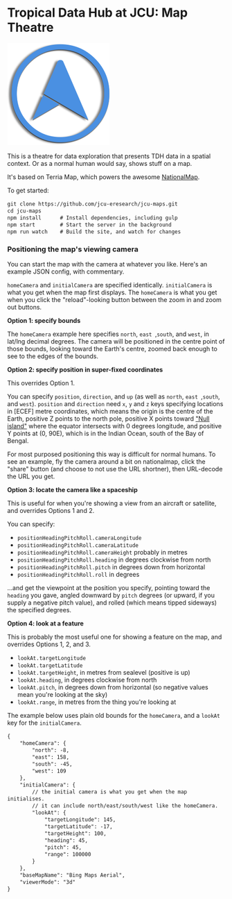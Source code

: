 Tropical Data Hub at JCU: Map Theatre
=====================================
![JCU Maps logo](blue-shadow.png "JCU Maps logo")

This is a theatre for data exploration that presents TDH data in a
spatial context.  Or as a normal human would say, shows stuff on a
map.

It's based on Terria Map, which powers the awesome
[NationalMap](nationalmap.gov.au).

To get started:

```
git clone https://github.com/jcu-eresearch/jcu-maps.git
cd jcu-maps
npm install      # Install dependencies, including gulp
npm start        # Start the server in the background
npm run watch    # Build the site, and watch for changes
```

### Positioning the map's viewing camera

You can start the map with the camera at whatever you like.  Here's
an example JSON config, with commentary.

`homeCamera` and `initialCamera` are specified identically.
`initialCamera` is what you get when the map first displays.  The
`homeCamera` is what you get when you click the "reload"-looking
button between the zoom in and zoom out buttons.

**Option 1: specify bounds**

The `homeCamera` example here specifies `north`, `east `,`south`, and
`west`, in lat/lng decimal degrees.  The camera will be positioned
in the centre point of those bounds, looking toward the Earth's
centre, zoomed back enough to see to the edges of the bounds.

**Option 2: specify position in super-fixed coordinates**

This overrides Option 1.

You can specify `position`, `direction`, and `up` (as well as
`north`, `east `,`south`, and `west`). `position` and `direction`
need `x`, `y` and `z` keys specifying locations in [ECEF] metre
coordinates, which means the origin is the centre of the Earth,
positive Z points to the north pole, positive X points toward
["Null island"](https://en.wikipedia.org/wiki/Null_Island) where the
equator intersects with 0 degrees longitude, and positive Y points at
(0, 90E), which is in the Indian Ocean, south of the Bay of Bengal.

For most purposed positioning this way is difficult for normal
humans. To see an example, fly the camera around a bit on
nationalmap, click the "share" button (and choose to not use the
URL shortner), then URL-decode the URL you get.

**Option 3: locate the camera like a spaceship**

This is useful for when you're showing a view from an aircraft or
satellite, and overrides Options 1 and 2.

You can specify:

 - `positionHeadingPitchRoll.cameraLongitude`
 - `positionHeadingPitchRoll.cameraLatitude`
 - `positionHeadingPitchRoll.cameraHeight` probably in metres
 - `positionHeadingPitchRoll.heading` in degrees clockwise from north
 - `positionHeadingPitchRoll.pitch` in degrees down from horizontal
 - `positionHeadingPitchRoll.roll` in degrees

...and get the viewpoint at the position you specify, pointing toward
the `heading` you gave, angled downward by `pitch` degrees (or
upward, if you supply a negative pitch value), and rolled (which
means tipped sideways) the specified degrees.

**Option 4: look at a feature**

This is probably the most useful one for showing a feature on the
map, and overrides Options 1, 2, and 3.

 - `lookAt.targetLongitude`
 - `lookAt.targetLatitude`
 - `lookAt.targetHeight`, in metres from sealevel (positive is up)
 - `lookAt.heading`, in degrees clockwise from north
 - `lookAt.pitch`, in degrees down from horizontal (so negative values mean you're looking at the sky)
 - `lookAt.range`, in metres from the thing you're looking at


The example below uses plain old bounds for the `homeCamera`, and
a `lookAt` key for the `initialCamera`.

```
{
	"homeCamera": {
		"north": -8,
		"east": 158,
		"south": -45,
		"west": 109
	},
	"initialCamera": {
		// the initial camera is what you get when the map initialises.
		// it can include north/east/south/west like the homeCamera.
		"lookAt": {
			"targetLongitude": 145,
			"targetLatitude": -17,
			"targetHeight": 100,
			"heading": 45,
			"pitch": 45,
			"range": 100000
		}
	},
	"baseMapName": "Bing Maps Aerial",
	"viewerMode": "3d"
}
```